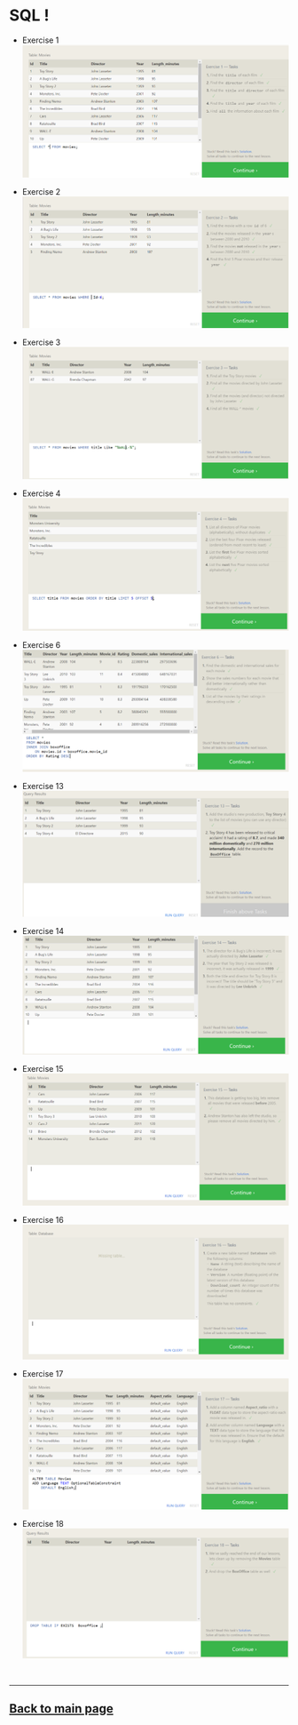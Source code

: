 # SQL !

* Exercise 1
![](./assest/ex1.PNG)

* Exercise 2
![](./assest/ex2.PNG)

* Exercise 3
![](./assest/ex3.PNG)

* Exercise 4
![](./assest/ex4.PNG)

* Exercise 6
![](./assest/ex6.PNG)

* Exercise 13
![](./assest/ex13.PNG)

* Exercise 14
![](./assest/ex14.PNG)

* Exercise 15
![](./assest/ex15.PNG)

* Exercise 16
![](./assest/ex16.PNG)

* Exercise 17
![](./assest/ex17.PNG)

* Exercise 18
![](./assest/ex18.PNG)

<br>
<hr>

##  [Back to main page](sql.md)